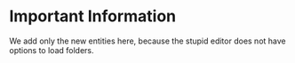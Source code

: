 # Important Information

We add only the new entities here, because the stupid editor does not have
options to load folders.